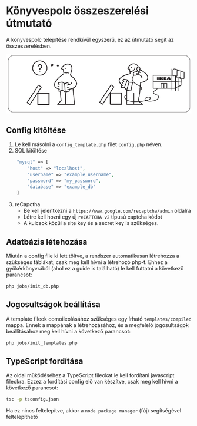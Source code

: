 [ikea_img]: www/img/ikea.png
# Könyvespolc összeszerelési útmutató

A könyvespolc telepítése rendkívül egyszerű, ez az útmutató segít az összeszerelésben.

![alt text][ikea_img]

## Config kitöltése
1. Le kell másolni a ```config_template.php``` filet ```config.php``` néven.
2. SQL kitöltése
```php
    "mysql" => [
        "host" => "localhost",
        "username" => "example_username",
        "password" => "my_password",
        "database" => "example_db"
    ]
```
3. reCapctha
    * Be kell jelentkezni a ```https://www.google.com/recaptcha/admin``` oldalra
    * Létre kell hozni egy új ```reCAPTCHA v2``` típusú captcha kódot
    * A kulcsok közül a site key és a secret key is szükséges.

## Adatbázis létehozása
Miután a config file ki lett töltve, a rendszer automatikusan létrehozza a szükséges táblákat, csak meg kell hívni a létrehozó php-t.
Ehhez a gyökérkönyvrából (ahol ez a guide is található) le kell futtatni a következő parancsot:
```bash
php jobs/init_db.php
```

## Jogosultságok beállítása
A template fileok comoileolásához szükséges egy írható ```templates/compiled``` mappa.
Ennek a mappának a létrehozásához, és a megfelelő jogosultságok beállításához meg kell hívni a következő parancsot:
```bash
php jobs/init_templates.php
```

## TypeScript fordítása
Az oldal működéséhez a TypeScript fileokat le kell fordítani javascript fileokra.
Ezzez a fordítási config elő van készítve, csak meg kell hívni a következő parancsot:
```bash
tsc -p tsconfig.json
```
Ha ez nincs feltelepítve, akkor a ```node package manager``` (fúj) segítségével feltelepíthető